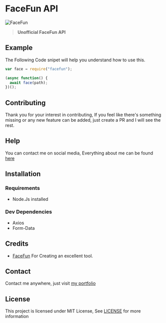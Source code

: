 # FaceFun API

![FaceFun](https://user-images.githubusercontent.com/17960677/101795907-67be6f00-3b2e-11eb-81cd-b725849f0335.png)

>**Unofficial FaceFun API**

## Example

The Following Code snipet will help you understand how to use this.

```js
var face = require("facefun");

(async function() {
  await face(path);
})();
```

## Contributing

Thank you for your interest in contributing, If you feel like there's something missing or any new feature can be added, just create a PR and I will see the rest.

## Help

You can contact me on social media, Everything about me can be found [here](https://theabbie.github.io)

## Installation

### Requirements

* Node.Js installed

### Dev Dependencies

* Axios
* Form-Data

## Credits

* [FaceFun](https://facefun.ai) For Creating an excellent tool.

## Contact

Contact me anywhere, just visit [my portfolio](https://theabbie.github.io)

## License

This project is licensed under MIT License, See [LICENSE](/LICENSE) for more information

